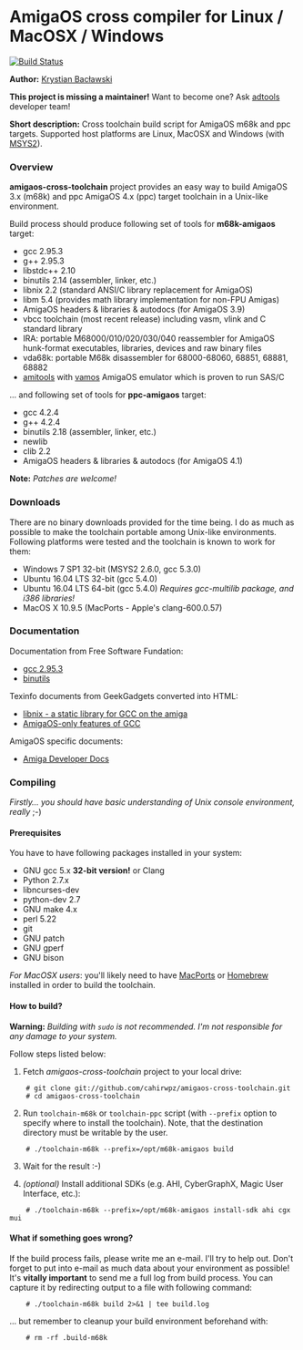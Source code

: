 AmigaOS cross compiler for Linux / MacOSX / Windows
===

[![Build Status](https://circleci.com/gh/cahirwpz/amigaos-cross-toolchain.svg?&style=shield)](https://circleci.com/gh/cahirwpz/amigaos-cross-toolchain)

**Author:** [Krystian Bacławski](mailto:krystian.baclawski@gmail.com)

**This project is missing a maintainer!** Want to become one? Ask [adtools](https://github.com/orgs/adtools) developer team!

**Short description:** Cross toolchain build script for AmigaOS m68k and ppc targets. Supported host platforms are Linux, MacOSX and Windows (with [MSYS2](https://msys2.github.io/)).

### Overview

**amigaos-cross-toolchain** project provides an easy way to build AmigaOS 3.x (m68k) and ppc AmigaOS 4.x (ppc) target toolchain in a Unix-like environment.

Build process should produce following set of tools for **m68k-amigaos** target:

 * gcc 2.95.3
 * g++ 2.95.3
 * libstdc++ 2.10
 * binutils 2.14 (assembler, linker, etc.)
 * libnix 2.2 (standard ANSI/C library replacement for AmigaOS)
 * libm 5.4 (provides math library implementation for non-FPU Amigas)
 * AmigaOS headers & libraries & autodocs (for AmigaOS 3.9)
 * vbcc toolchain (most recent release) including vasm, vlink and C standard library
 * IRA: portable M68000/010/020/030/040 reassembler for AmigaOS hunk-format
   executables, libraries, devices and raw binary files
 * vda68k: portable M68k disassembler for 68000-68060, 68851, 68881, 68882
 * [amitools](https://github.com/cnvogelg/amitools/blob/master/README.md#contents) with [vamos](https://github.com/cnvogelg/amitools/blob/master/doc/vamos.md) AmigaOS emulator which is proven to run SAS/C

... and following set of tools for **ppc-amigaos** target:

 * gcc 4.2.4
 * g++ 4.2.4
 * binutils 2.18 (assembler, linker, etc.)
 * newlib
 * clib 2.2
 * AmigaOS headers & libraries & autodocs (for AmigaOS 4.1)

**Note:** *Patches are welcome!*

### Downloads

There are no binary downloads provided for the time being. I do as much as possible to make the toolchain portable among Unix-like environments. Following platforms were tested and the toolchain is known to work for them:

 * Windows 7 SP1 32-bit (MSYS2 2.6.0, gcc 5.3.0)
 * Ubuntu 16.04 LTS 32-bit (gcc 5.4.0)
 * Ubuntu 16.04 LTS 64-bit (gcc 5.4.0) *Requires gcc-multilib package, and i386 libraries!*
 * MacOS X 10.9.5 (MacPorts - Apple's clang-600.0.57)
 
### Documentation

Documentation from Free Software Fundation:

 * [gcc 2.95.3](http://gcc.gnu.org/onlinedocs/gcc-2.95.3/gcc.html)
 * [binutils](http://sourceware.org/binutils/docs/)

Texinfo documents from GeekGadgets converted into HTML:

 * [libnix - a static library for GCC on the amiga](http://cahirwpz.users.sourceforge.net/libnix/index.html)
 * [AmigaOS-only features of GCC](http://cahirwpz.users.sourceforge.net/gcc-amigaos/index.html)

AmigaOS specific documents:

 * [Amiga Developer Docs](http://amigadev.elowar.com)

### Compiling

*Firstly… you should have basic understanding of Unix console environment, really* ;-)

#### Prerequisites

You have to have following packages installed in your system:

 * GNU gcc 5.x **32-bit version!** or Clang
 * Python 2.7.x
 * libncurses-dev
 * python-dev 2.7
 * GNU make 4.x
 * perl 5.22
 * git
 * GNU patch
 * GNU gperf
 * GNU bison

*For MacOSX users*: you'll likely need to have [MacPorts](http://www.macports.org) or [Homebrew](http://brew.sh) installed in order to build the toolchain.

#### How to build?

**Warning:** *Building with `sudo` is not recommended. I'm not responsible for any damage to your system.*

Follow steps listed below:

1. Fetch *amigaos-cross-toolchain* project to your local drive:  

```
    # git clone git://github.com/cahirwpz/amigaos-cross-toolchain.git
    # cd amigaos-cross-toolchain
```

2. Run `toolchain-m68k` or `toolchain-ppc` script (with `--prefix` option to specify where to install the toolchain). Note, that the destination directory must be writable by the user. 

```
    # ./toolchain-m68k --prefix=/opt/m68k-amigaos build
```

3. Wait for the result :-)

4. *(optional)* Install additional SDKs (e.g. AHI, CyberGraphX, Magic User Interface, etc.):

```
    # ./toolchain-m68k --prefix=/opt/m68k-amigaos install-sdk ahi cgx mui
```

#### What if something goes wrong?

If the build process fails, please write me an e-mail.  I'll try to help out. Don't forget to put into e-mail as much data about your environment as possible! 
It's **vitally important** to send me a full log from build process. You can capture it by redirecting output to a file with following command:

```
    # ./toolchain-m68k build 2>&1 | tee build.log
```

... but remember to cleanup your build environment beforehand with:

```
    # rm -rf .build-m68k
```
